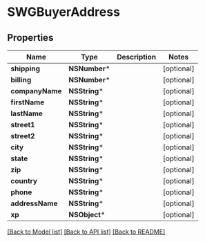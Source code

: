 # SWGBuyerAddress

## Properties
Name | Type | Description | Notes
------------ | ------------- | ------------- | -------------
**shipping** | **NSNumber*** |  | [optional] 
**billing** | **NSNumber*** |  | [optional] 
**companyName** | **NSString*** |  | [optional] 
**firstName** | **NSString*** |  | [optional] 
**lastName** | **NSString*** |  | [optional] 
**street1** | **NSString*** |  | [optional] 
**street2** | **NSString*** |  | [optional] 
**city** | **NSString*** |  | [optional] 
**state** | **NSString*** |  | [optional] 
**zip** | **NSString*** |  | [optional] 
**country** | **NSString*** |  | [optional] 
**phone** | **NSString*** |  | [optional] 
**addressName** | **NSString*** |  | [optional] 
**xp** | **NSObject*** |  | [optional] 

[[Back to Model list]](../README.md#documentation-for-models) [[Back to API list]](../README.md#documentation-for-api-endpoints) [[Back to README]](../README.md)



